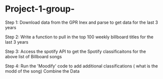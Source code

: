 # Project-1-group-
Step 1: Download data from the GPR Inex and parse to get data for the last 3 years

Step 2: Write a function to pull in the top 100 weekly billboard titles for the last 3 years

Step 3: Access the spotify API to get the Spotify classificaitons for the above list of Billboard songs

Step 4: Run the 'Moodify' code to add additional classifications ( what is the modd of the song)
Combine the Data 
